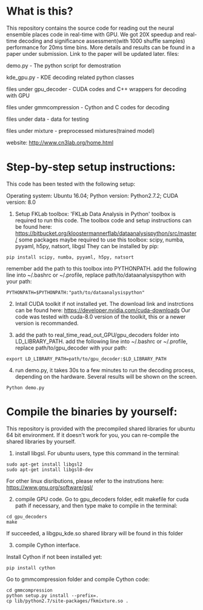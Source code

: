 # What is this?
This repository contains the source code for reading out the neural ensemble places code in real-time with GPU.
We got 20X speedup and real-time decoding and significance assessment(with 1000 shuffle samples) performance for 20ms time bins.
More details and results can be found in a paper under submission. Link to the paper will be updated later.
files:

demo.py                    - The python script for demostration

kde_gpu.py                 - KDE decoding related python classes

files under gpu_decoder    - CUDA codes and C++ wrappers for decoding with GPU

files under gmmcompression - Cython and C codes for decoding

files under data           - data for testing

files under mixture        - preprocessed mixtures(trained model)

website:
http://www.cn3lab.org/home.html

# Step-by-step setup instructions:

This code has been tested with the following setup:

Operating system: Ubuntu 16.04; 
Python version: Python2.7.2; 
CUDA version: 8.0

1. Setup FKLab toolbox:
'FKLab Data Analysis in Python' toolbox is required to run this code.
The toolbox code and setup instructions can be found here:
https://bitbucket.org/kloostermannerflab/dataanalysispython/src/master/
some packages maybe required to use this toolbox:
scipy, numba, pyyaml, h5py, natsort, libgsl
They can be installed by pip:

```
pip install scipy, numba, pyyaml, h5py, natsort
```

remember add the path to this toolbox into PYTHONPATH.
add the following line into ~/.bashrc or ~/.profile, replace path/to/dataanalysispython with your path:
```
PYTHONPATH=$PYTHONPATH:"path/to/dataanalysispython"
```
2. Intall CUDA toolkit if not installed yet.
The download link and instrctions can be found here: 
https://developer.nvidia.com/cuda-downloads
Our code was tested with cuda-8.0 version of the toolkit, this or a newer version is recommanded.

3. add the path to real_time_read_out_GPU/gpu_decoders folder into LD_LIBRARY_PATH.
add the following line into ~/.bashrc or ~/.profile, replace path/to/gpu_decoder with your path:
```
export LD_LIBRARY_PATH=path/to/gpu_decoder:$LD_LIBRARY_PATH
```
4. run demo.py, it takes 30s to a few minutes to run the decoding process, depending on the hardware. Several results will be shown on the screen.
```
Python demo.py
```

# Compile the binaries by yourself:
This repository is provided with the precompiled shared libraries for ubuntu 64 bit environment. 
If it doesn't work for you, you can re-compile the shared libraries by yourself.

1. install libgsl.
For ubuntu users, type this command in the terminal:
```
sudo apt-get install libgsl2
sudo apt-get install libgsl0-dev
```
For other linux disributions, please refer to the instrutions here:
https://www.gnu.org/software/gsl/

2. compile GPU code.
Go to gpu_decoders folder, edit makefile for cuda path if necessary, and then type make to compile in the terminal:
```
cd gpu_decoders
make
```
If succeeded, a libgpu_kde.so shared library will be found in this folder

3. compile Cython interface.

Install Cython if not been installed yet:
```
pip install cython
```
Go to gmmcompression folder and compile Cython code:
```
cd gmmcompression
python setup.py install --prefix=.
cp lib/python2.7/site-packages/fkmixture.so .
```




